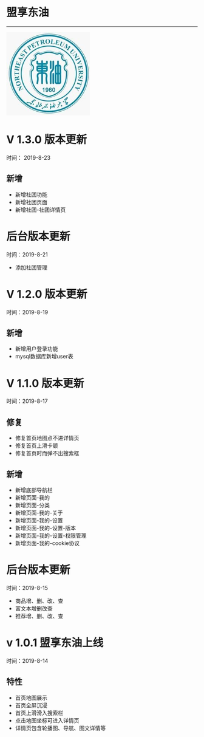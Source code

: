# 盟享东油
-------------------
![](./icon/icon.jpg)


# V 1.3.0 版本更新
时间： 2019-8-23
## 新增
- 新增社团功能
- 新增社团页面
- 新增社团-社团详情页
# 后台版本更新
时间：2019-8-21
- 添加社团管理
# V 1.2.0 版本更新
时间：2019-8-19
## 新增
- 新增用户登录功能
- mysql数据库新增user表
# V 1.1.0 版本更新
时间：2019-8-17
## 修复
- 修复首页地图点不进详情页
- 修复首页上滑卡顿
- 修复首页时而弹不出搜索框
## 新增
- 新增底部导航栏
- 新增页面-我的
- 新增页面-分类 
- 新增页面-我的-关于
- 新增页面-我的-设置
- 新增页面-我的-设置-版本
- 新增页面-我的-设置-权限管理
- 新增页面-我的-cookie协议
# 后台版本更新
时间：2019-8-15
- 商品增、删、改、查
- 富文本增删改查
- 推荐增、删、改、查
# v 1.0.1 盟享东油上线 
时间：2019-8-14
## 特性
- 首页地图展示
- 首页全屏沉浸
- 首页上滑滑入搜索栏
- 点击地图坐标可进入详情页
- 详情页包含轮播图、导航、图文详情等